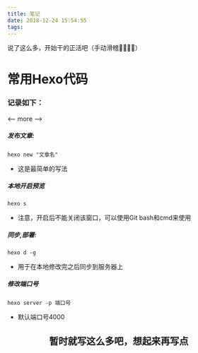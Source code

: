 ```yaml
---
title: 笔记
date: 2018-12-24 15:54:55
tags:
---
```

说了这么多，开始干的正活吧（手动滑稽🤪🤪🤪🤪）
# 常用Hexo代码
### 记录如下：
<-- more -->
##### 发布文章:
```hexo
hexo new "文章名"
```
-  这是最简单的写法

##### 本地开启预览
```hexo
hexo s
```
- 注意，开启后不能关闭该窗口，可以使用Git bash和cmd来使用


##### 同步,部署:
```hexo
hexo d -g
```
- 用于在本地修改完之后同步到服务器上

##### 修改端口号
```hexo
hexo server -p 端口号
```
- 默认端口号4000

## <center>暂时就写这么多吧，想起来再写点</center>